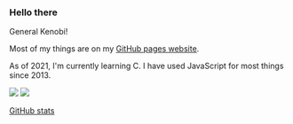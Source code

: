 ### Hello there

General Kenobi!

Most of my things are on my [GitHub pages website](https://munvoseli.github.io).

As of 2021, I'm currently learning C.  I have used JavaScript for most things since 2013.

<img src="https://github-readme-stats.vercel.app/api/top-langs/?username=munvoseli&theme=radical"/>
<img src="https://github-readme-stats.vercel.app/api?username=munvoseli&show_icons=true&theme=radical"/>

[GitHub stats](https://github.com/anuraghazra/github-readme-stats)

<!--
**munvoseli/munvoseli** is a ✨ _special_ ✨ repository because its `README.md` (this file) appears on your GitHub profile.

Here are some ideas to get you started:

- 🔭 I’m currently working on ...
- 🌱 I’m currently learning ...
- 👯 I’m looking to collaborate on ...
- 🤔 I’m looking for help with ...
- 💬 Ask me about ...
- 📫 How to reach me: ...
- 😄 Pronouns: ...
- ⚡ Fun fact: ...
-->
